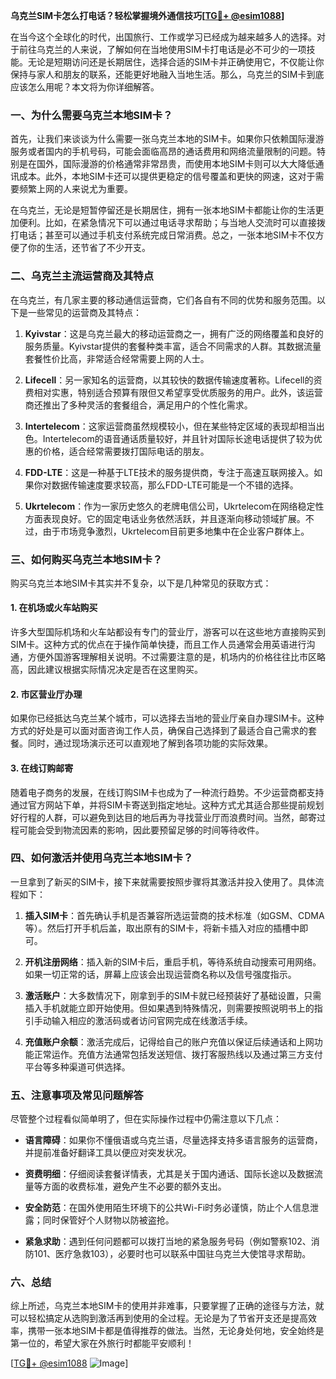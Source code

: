 **乌克兰SIM卡怎么打电话？轻松掌握境外通信技巧[[TG💪+ @esim1088](https://t.me/s/esim1088)]**

在当今这个全球化的时代，出国旅行、工作或学习已经成为越来越多人的选择。对于前往乌克兰的人来说，了解如何在当地使用SIM卡打电话是必不可少的一项技能。无论是短期访问还是长期居住，选择合适的SIM卡并正确使用它，不仅能让你保持与家人和朋友的联系，还能更好地融入当地生活。那么，乌克兰的SIM卡到底应该怎么用呢？本文将为你详细解答。

### 一、为什么需要乌克兰本地SIM卡？

首先，让我们来谈谈为什么需要一张乌克兰本地的SIM卡。如果你只依赖国际漫游服务或者国内的手机号码，可能会面临高昂的通话费用和网络流量限制的问题。特别是在国外，国际漫游的价格通常非常昂贵，而使用本地SIM卡则可以大大降低通讯成本。此外，本地SIM卡还可以提供更稳定的信号覆盖和更快的网速，这对于需要频繁上网的人来说尤为重要。

在乌克兰，无论是短暂停留还是长期居住，拥有一张本地SIM卡都能让你的生活更加便利。比如，在紧急情况下可以通过电话寻求帮助；与当地人交流时可以直接拨打电话；甚至可以通过手机支付系统完成日常消费。总之，一张本地SIM卡不仅方便了你的生活，还节省了不少开支。

### 二、乌克兰主流运营商及其特点

在乌克兰，有几家主要的移动通信运营商，它们各自有不同的优势和服务范围。以下是一些常见的运营商及其特点：

1. **Kyivstar**：这是乌克兰最大的移动运营商之一，拥有广泛的网络覆盖和良好的服务质量。Kyivstar提供的套餐种类丰富，适合不同需求的人群。其数据流量套餐性价比高，非常适合经常需要上网的人士。

2. **Lifecell**：另一家知名的运营商，以其较快的数据传输速度著称。Lifecell的资费相对实惠，特别适合预算有限但又希望享受优质服务的用户。此外，该运营商还推出了多种灵活的套餐组合，满足用户的个性化需求。

3. **Intertelecom**：这家运营商虽然规模较小，但在某些特定区域的表现却相当出色。Intertelecom的语音通话质量较好，并且针对国际长途电话提供了较为优惠的价格，适合经常需要拨打国际电话的朋友。

4. **FDD-LTE**：这是一种基于LTE技术的服务提供商，专注于高速互联网接入。如果你对数据传输速度要求较高，那么FDD-LTE可能是一个不错的选择。

5. **Ukrtelecom**：作为一家历史悠久的老牌电信公司，Ukrtelecom在网络稳定性方面表现良好。它的固定电话业务依然活跃，并且逐渐向移动领域扩展。不过，由于市场竞争激烈，Ukrtelecom目前更多地集中在企业客户群体上。

### 三、如何购买乌克兰本地SIM卡？

购买乌克兰本地SIM卡其实并不复杂，以下是几种常见的获取方式：

#### 1. 在机场或火车站购买
许多大型国际机场和火车站都设有专门的营业厅，游客可以在这些地方直接购买到SIM卡。这种方式的优点在于操作简单快捷，而且工作人员通常会用英语进行沟通，方便外国游客理解相关说明。不过需要注意的是，机场内的价格往往比市区略高，因此建议根据实际情况决定是否在这里购买。

#### 2. 市区营业厅办理
如果你已经抵达乌克兰某个城市，可以选择去当地的营业厅亲自办理SIM卡。这种方式的好处是可以面对面咨询工作人员，确保自己选择到了最适合自己需求的套餐。同时，通过现场演示还可以直观地了解到各项功能的实际效果。

#### 3. 在线订购邮寄
随着电子商务的发展，在线订购SIM卡也成为了一种流行趋势。不少运营商都支持通过官方网站下单，并将SIM卡寄送到指定地址。这种方式尤其适合那些提前规划好行程的人群，可以避免到达目的地后再为寻找营业厅而浪费时间。当然，邮寄过程可能会受到物流因素的影响，因此要预留足够的时间等待收件。

### 四、如何激活并使用乌克兰本地SIM卡？

一旦拿到了新买的SIM卡，接下来就需要按照步骤将其激活并投入使用了。具体流程如下：

1. **插入SIM卡**：首先确认手机是否兼容所选运营商的技术标准（如GSM、CDMA等）。然后打开手机后盖，取出原有的SIM卡，将新卡插入对应的插槽中即可。

2. **开机注册网络**：插入新的SIM卡后，重启手机，等待系统自动搜索可用网络。如果一切正常的话，屏幕上应该会出现运营商名称以及信号强度指示。

3. **激活账户**：大多数情况下，刚拿到手的SIM卡就已经预装好了基础设置，只需插入手机就能立即开始使用。但如果遇到特殊情况，则需要按照说明书上的指引手动输入相应的激活码或者访问官网完成在线激活手续。

4. **充值账户余额**：激活完成后，记得给自己的账户充值以保证后续通话和上网功能正常运作。充值方法通常包括发送短信、拨打客服热线以及通过第三方支付平台等多种渠道可供选择。

### 五、注意事项及常见问题解答

尽管整个过程看似简单明了，但在实际操作过程中仍需注意以下几点：

- **语言障碍**：如果你不懂俄语或乌克兰语，尽量选择支持多语言服务的运营商，并提前准备好翻译工具以便应对突发状况。
  
- **资费明细**：仔细阅读套餐详情表，尤其是关于国内通话、国际长途以及数据流量等方面的收费标准，避免产生不必要的额外支出。

- **安全防范**：在国外使用陌生环境下的公共Wi-Fi时务必谨慎，防止个人信息泄露；同时保管好个人财物以防被盗抢。

- **紧急求助**：遇到任何问题都可以拨打当地的紧急服务号码（例如警察102、消防101、医疗急救103），必要时也可以联系中国驻乌克兰大使馆寻求帮助。

### 六、总结

综上所述，乌克兰本地SIM卡的使用并非难事，只要掌握了正确的途径与方法，就可以轻松搞定从选购到激活再到使用的全过程。无论是为了节省开支还是提高效率，携带一张本地SIM卡都是值得推荐的做法。当然，无论身处何地，安全始终是第一位的，希望大家在外旅行时都能平安顺利！

[[TG💪+ @esim1088](https://t.me/s/esim1088) ![Image](https://i.postimg.cc/4NQfJmqS/Snipaste-2025-05-13-00-14-12.png)]